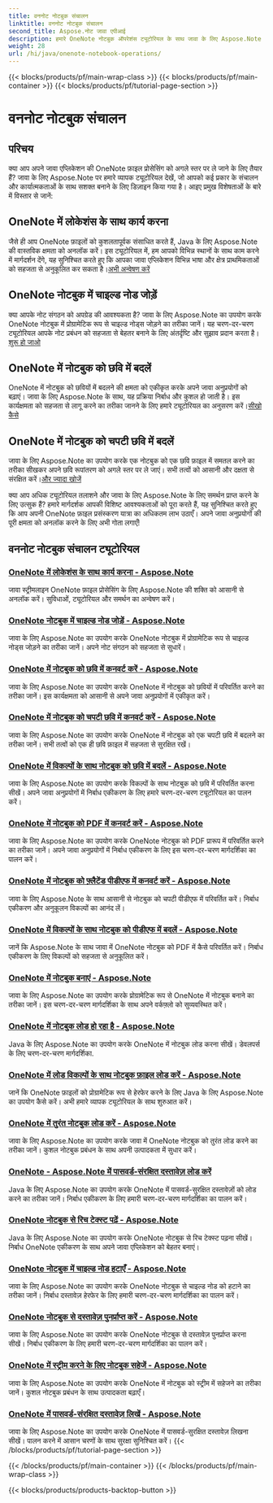```yaml
---
title: वननोट नोटबुक संचालन
linktitle: वननोट नोटबुक संचालन
second_title: Aspose.नोट जावा एपीआई
description: हमारे OneNote नोटबुक ऑपरेशंस ट्यूटोरियल के साथ जावा के लिए Aspose.Note की पूरी क्षमता को अनलॉक करें। अपने जावा ऐप्स को बेहतर बनाने के लिए चरण-दर-चरण मार्गदर्शिका प्रदान करें।
weight: 28
url: /hi/java/onenote-notebook-operations/
---
```


{{< blocks/products/pf/main-wrap-class >}}
{{< blocks/products/pf/main-container >}}
{{< blocks/products/pf/tutorial-page-section >}}

# वननोट नोटबुक संचालन


## परिचय

क्या आप अपने जावा एप्लिकेशन की OneNote फ़ाइल प्रोसेसिंग को अगले स्तर पर ले जाने के लिए तैयार हैं? जावा के लिए Aspose.Note पर हमारे व्यापक ट्यूटोरियल देखें, जो आपको कई प्रकार के संचालन और कार्यात्मकताओं के साथ सशक्त बनाने के लिए डिज़ाइन किया गया है। आइए प्रमुख विशेषताओं के बारे में विस्तार से जानें:

## OneNote में लोकेशंस के साथ कार्य करना

 जैसे ही आप OneNote फ़ाइलों को कुशलतापूर्वक संसाधित करते हैं, Java के लिए Aspose.Note की वास्तविक क्षमता को अनलॉक करें। इस ट्यूटोरियल में, हम आपको विभिन्न स्थानों के साथ काम करने में मार्गदर्शन देंगे, यह सुनिश्चित करते हुए कि आपका जावा एप्लिकेशन विभिन्न भाषा और क्षेत्र प्राथमिकताओं को सहजता से अनुकूलित कर सकता है।[अभी अन्वेषण करें](./working-with-locales/)

## OneNote नोटबुक में चाइल्ड नोड जोड़ें

क्या आपके नोट संगठन को अपग्रेड की आवश्यकता है? जावा के लिए Aspose.Note का उपयोग करके OneNote नोटबुक में प्रोग्रामेटिक रूप से चाइल्ड नोड्स जोड़ने का तरीका जानें। यह चरण-दर-चरण ट्यूटोरियल आपके नोट प्रबंधन को सहजता से बेहतर बनाने के लिए अंतर्दृष्टि और सुझाव प्रदान करता है।[शुरू हो जाओ](./add-child-node/)

## OneNote में नोटबुक को छवि में बदलें

 OneNote में नोटबुक को छवियों में बदलने की क्षमता को एकीकृत करके अपने जावा अनुप्रयोगों को बढ़ाएं। जावा के लिए Aspose.Note के साथ, यह प्रक्रिया निर्बाध और कुशल हो जाती है। इस कार्यक्षमता को सहजता से लागू करने का तरीका जानने के लिए हमारे ट्यूटोरियल का अनुसरण करें।[सीखो कैसे](./convert-notebook-to-image/)

## OneNote में नोटबुक को चपटी छवि में बदलें

 जावा के लिए Aspose.Note का उपयोग करके एक नोटबुक को एक छवि फ़ाइल में समतल करने का तरीका सीखकर अपने छवि रूपांतरण को अगले स्तर पर ले जाएं। सभी तत्वों को आसानी और दक्षता से संरक्षित करें।[और ज्यादा खोजें](./convert-notebook-to-flattened-image/)

क्या आप अधिक ट्यूटोरियल तलाशने और जावा के लिए Aspose.Note के लिए समर्थन प्राप्त करने के लिए उत्सुक हैं? हमारे मार्गदर्शक आपकी विशिष्ट आवश्यकताओं को पूरा करते हैं, यह सुनिश्चित करते हुए कि आप अपनी OneNote फ़ाइल प्रसंस्करण यात्रा का अधिकतम लाभ उठाएँ। अपने जावा अनुप्रयोगों की पूरी क्षमता को अनलॉक करने के लिए अभी गोता लगाएँ!
## वननोट नोटबुक संचालन ट्यूटोरियल
### [OneNote में लोकेशंस के साथ कार्य करना - Aspose.Note](./working-with-locales/)
जावा स्ट्रीमलाइन OneNote फ़ाइल प्रोसेसिंग के लिए Aspose.Note की शक्ति को आसानी से अनलॉक करें। सुविधाओं, ट्यूटोरियल और समर्थन का अन्वेषण करें।
### [OneNote नोटबुक में चाइल्ड नोड जोड़ें - Aspose.Note](./add-child-node/)
जावा के लिए Aspose.Note का उपयोग करके OneNote नोटबुक में प्रोग्रामेटिक रूप से चाइल्ड नोड्स जोड़ने का तरीका जानें। अपने नोट संगठन को सहजता से सुधारें।
### [OneNote में नोटबुक को छवि में कनवर्ट करें - Aspose.Note](./convert-notebook-to-image/)
जावा के लिए Aspose.Note का उपयोग करके OneNote में नोटबुक को छवियों में परिवर्तित करने का तरीका जानें। इस कार्यक्षमता को आसानी से अपने जावा अनुप्रयोगों में एकीकृत करें।
### [OneNote में नोटबुक को चपटी छवि में कनवर्ट करें - Aspose.Note](./convert-notebook-to-flattened-image/)
जावा के लिए Aspose.Note का उपयोग करके OneNote में नोटबुक को एक चपटी छवि में बदलने का तरीका जानें। सभी तत्वों को एक ही छवि फ़ाइल में सहजता से सुरक्षित रखें।
### [OneNote में विकल्पों के साथ नोटबुक को छवि में बदलें - Aspose.Note](./convert-notebook-to-image-with-options/)
जावा के लिए Aspose.Note का उपयोग करके विकल्पों के साथ नोटबुक को छवि में परिवर्तित करना सीखें। अपने जावा अनुप्रयोगों में निर्बाध एकीकरण के लिए हमारे चरण-दर-चरण ट्यूटोरियल का पालन करें।
### [OneNote में नोटबुक को PDF में कनवर्ट करें - Aspose.Note](./convert-notebook-to-pdf/)
जावा के लिए Aspose.Note का उपयोग करके OneNote नोटबुक को PDF प्रारूप में परिवर्तित करने का तरीका जानें। अपने जावा अनुप्रयोगों में निर्बाध एकीकरण के लिए इस चरण-दर-चरण मार्गदर्शिका का पालन करें।
### [OneNote में नोटबुक को फ़्लैटेंड पीडीएफ में कनवर्ट करें - Aspose.Note](./convert-notebook-to-flattened-pdf/)
जावा के लिए Aspose.Note के साथ आसानी से नोटबुक को चपटी पीडीएफ में परिवर्तित करें। निर्बाध एकीकरण और अनुकूलन विकल्पों का आनंद लें।
### [OneNote में विकल्पों के साथ नोटबुक को पीडीएफ में बदलें - Aspose.Note](./convert-notebook-to-pdf-with-options/)
जानें कि Aspose.Note के साथ जावा में OneNote नोटबुक को PDF में कैसे परिवर्तित करें। निर्बाध एकीकरण के लिए विकल्पों को सहजता से अनुकूलित करें।
### [OneNote में नोटबुक बनाएं - Aspose.Note](./create-notebook/)
जावा के लिए Aspose.Note का उपयोग करके प्रोग्रामेटिक रूप से OneNote में नोटबुक बनाने का तरीका जानें। इस चरण-दर-चरण मार्गदर्शिका के साथ अपने वर्कफ़्लो को सुव्यवस्थित करें।
### [OneNote में नोटबुक लोड हो रहा है - Aspose.Note](./loading-notebook/)
Java के लिए Aspose.Note का उपयोग करके OneNote में नोटबुक लोड करना सीखें। डेवलपर्स के लिए चरण-दर-चरण मार्गदर्शिका.
### [OneNote में लोड विकल्पों के साथ नोटबुक फ़ाइल लोड करें - Aspose.Note](./load-notebook-file-with-load-options/)
जानें कि OneNote फ़ाइलों को प्रोग्रामेटिक रूप से हेरफेर करने के लिए Java के लिए Aspose.Note का उपयोग कैसे करें। अभी हमारे व्यापक ट्यूटोरियल के साथ शुरुआत करें।
### [OneNote में तुरंत नोटबुक लोड करें - Aspose.Note](./load-notebook-instantly/)
जावा के लिए Aspose.Note का उपयोग करके जावा में OneNote नोटबुक को तुरंत लोड करने का तरीका जानें। कुशल नोटबुक प्रबंधन के साथ अपनी उत्पादकता में सुधार करें।
### [OneNote - Aspose.Note में पासवर्ड-संरक्षित दस्तावेज़ लोड करें](./load-password-protected-documents/)
Java के लिए Aspose.Note का उपयोग करके OneNote में पासवर्ड-सुरक्षित दस्तावेज़ों को लोड करने का तरीका जानें। निर्बाध एकीकरण के लिए हमारी चरण-दर-चरण मार्गदर्शिका का पालन करें।
### [OneNote नोटबुक से रिच टेक्स्ट पढ़ें - Aspose.Note](./read-rich-text/)
Java के लिए Aspose.Note का उपयोग करके OneNote नोटबुक से रिच टेक्स्ट पढ़ना सीखें। निर्बाध OneNote एकीकरण के साथ अपने जावा एप्लिकेशन को बेहतर बनाएं।
### [OneNote नोटबुक में चाइल्ड नोड हटाएँ - Aspose.Note](./remove-child-node/)
जावा के लिए Aspose.Note का उपयोग करके OneNote नोटबुक से चाइल्ड नोड को हटाने का तरीका जानें। निर्बाध दस्तावेज़ हेरफेर के लिए हमारी चरण-दर-चरण मार्गदर्शिका का पालन करें।
### [OneNote नोटबुक से दस्तावेज़ पुनर्प्राप्त करें - Aspose.Note](./retrieve-documents-from-onenote-notebook/)
जावा के लिए Aspose.Note का उपयोग करके OneNote नोटबुक से दस्तावेज़ पुनर्प्राप्त करना सीखें। निर्बाध एकीकरण के लिए हमारी चरण-दर-चरण मार्गदर्शिका का पालन करें।
### [OneNote में स्ट्रीम करने के लिए नोटबुक सहेजें - Aspose.Note](./save-notebook-to-stream/)
जावा के लिए Aspose.Note का उपयोग करके OneNote में नोटबुक को स्ट्रीम में सहेजने का तरीका जानें। कुशल नोटबुक प्रबंधन के साथ उत्पादकता बढ़ाएँ।
### [OneNote में पासवर्ड-संरक्षित दस्तावेज़ लिखें - Aspose.Note](./write-password-protected-document/)
जावा के लिए Aspose.Note का उपयोग करके OneNote में पासवर्ड-सुरक्षित दस्तावेज़ लिखना सीखें। पालन करने में आसान चरणों के साथ सुरक्षा सुनिश्चित करें।
{{< /blocks/products/pf/tutorial-page-section >}}

{{< /blocks/products/pf/main-container >}}
{{< /blocks/products/pf/main-wrap-class >}}

{{< blocks/products/products-backtop-button >}}

